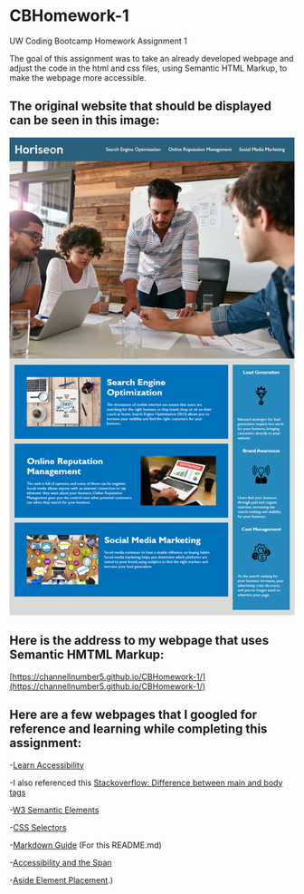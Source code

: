 # CBHomework-1
UW Coding Bootcamp Homework Assignment 1

The goal of this assignment was to take an already developed webpage and adjust the code in the html and css files, using Semantic HTML Markup, to make the webpage more accessible.

## The original website that should be displayed can be seen in this image:
![MockUp Image](01-html-css-git-homework-demo.png)

## Here is the address to my webpage that uses Semantic HMTML Markup:
[https://channellnumber5.github.io/CBHomework-1/](https://channellnumber5.github.io/CBHomework-1/)

## Here are a few webpages that I googled for reference and learning while completing this assignment:

-[Learn Accessibility](https://developer.mozilla.org/en-US/docs/Learn/Accessibility/HTML)

-I also referenced this [Stackoverflow: Difference between main and body tags](https://stackoverflow.com/questions/56803764/what-is-the-main-tag-in-html5-how-does-it-differ-from-body-tag/56806665)

-[W3 Semantic Elements](https://www.w3schools.com/html/html5_semantic_elements.asp)

-[CSS Selectors](https://www.w3schools.com/css/css_selectors.asp)

-[Markdown Guide](https://www.markdownguide.org/basic-syntax/) (For this README.md)

-[Accessibility and the Span](https://stackoverflow.com/questions/55029997/how-can-i-indicate-to-a-screen-reader-a-span-element)

-[Aside Element Placement](https://stackoverflow.com/questions/38023089/should-i-have-aside-element-ouside-or-inside-of-main-element#:~:text=Following%20the%20newer%20definition%2C%20the,are).)
